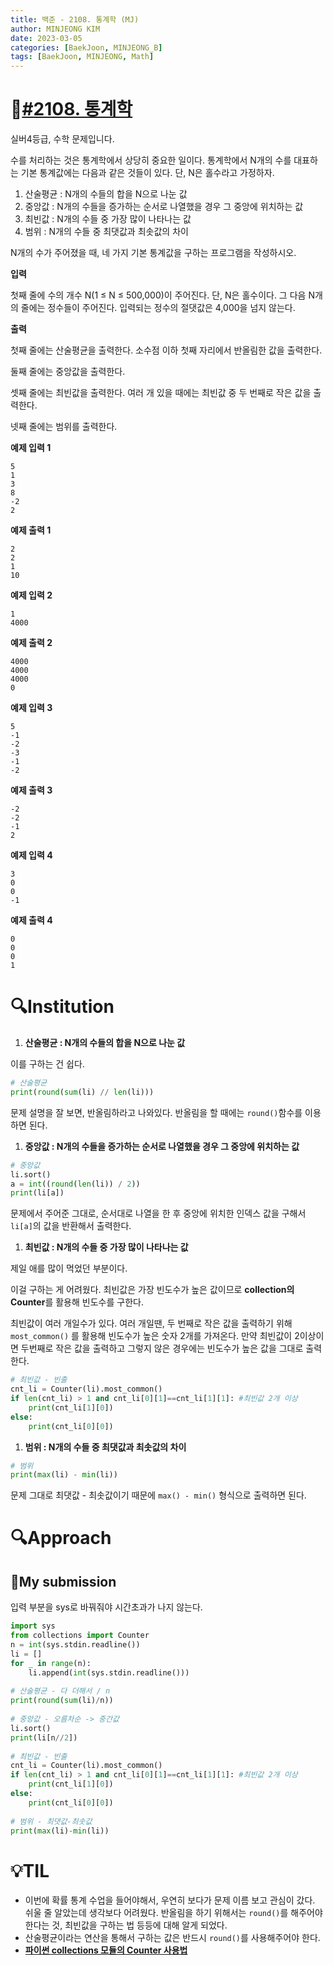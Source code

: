 ```yaml
---
title: 백준 - 2108. 통계학 (MJ)
author: MINJEONG KIM
date: 2023-03-05
categories: [BaekJoon, MINJEONG_B]
tags: [BaekJoon, MINJEONG, Math]
---
```


# 📖[#2108. 통계학](https://www.acmicpc.net/problem/2108)
실버4등급, 수학 문제입니다.

수를 처리하는 것은 통계학에서 상당히 중요한 일이다. 통계학에서 N개의 수를 대표하는 기본 통계값에는 다음과 같은 것들이 있다. 단, N은 홀수라고 가정하자.

1. 산술평균 : N개의 수들의 합을 N으로 나눈 값
2. 중앙값 : N개의 수들을 증가하는 순서로 나열했을 경우 그 중앙에 위치하는 값
3. 최빈값 : N개의 수들 중 가장 많이 나타나는 값
4. 범위 : N개의 수들 중 최댓값과 최솟값의 차이

N개의 수가 주어졌을 때, 네 가지 기본 통계값을 구하는 프로그램을 작성하시오.

**입력**

첫째 줄에 수의 개수 N(1 ≤ N ≤ 500,000)이 주어진다. 단, N은 홀수이다. 그 다음 N개의 줄에는 정수들이 주어진다. 입력되는 정수의 절댓값은 4,000을 넘지 않는다.

**출력**

첫째 줄에는 산술평균을 출력한다. 소수점 이하 첫째 자리에서 반올림한 값을 출력한다.

둘째 줄에는 중앙값을 출력한다.

셋째 줄에는 최빈값을 출력한다. 여러 개 있을 때에는 최빈값 중 두 번째로 작은 값을 출력한다.

넷째 줄에는 범위를 출력한다.

**예제 입력 1**

```
5
1
3
8
-2
2
```

**예제 출력 1**

```
2
2
1
10
```

**예제 입력 2**

```
1
4000

```

**예제 출력 2**

```
4000
4000
4000
0
```

**예제 입력 3**

```
5
-1
-2
-3
-1
-2
```

**예제 출력 3**

```
-2
-2
-1
2
```

**예제 입력 4**

```
3
0
0
-1
```

**예제 출력 4**

```
0
0
0
1
```

# 🔍Institution

1. **산술평균 : N개의 수들의 합을 N으로 나눈 값**

이를 구하는 건 쉽다.

```python
# 산술평균
print(round(sum(li) // len(li)))
```

문제 설명을 잘 보면, 반올림하라고 나와있다. 반올림을 할 때에는 `round()`함수를 이용하면 된다.

1. **중앙값 : N개의 수들을 증가하는 순서로 나열했을 경우 그 중앙에 위치하는 값**

```python
# 중앙값
li.sort()
a = int((round(len(li)) / 2))
print(li[a])
```

문제에서 주어준 그대로, 순서대로 나열을 한 후 중앙에 위치한 인덱스 값을 구해서 `li[a]`의 값을 반환해서 출력한다.

1. **최빈값 : N개의 수들 중 가장 많이 나타나는 값**

제일 애를 많이 먹었던 부분이다.

이걸 구하는 게 어려웠다. 최빈값은 가장 빈도수가 높은 값이므로 **collection의 Counter**를 활용해 빈도수를 구한다. 

최빈값이 여러 개일수가 있다. 여러 개일땐, 두 번째로 작은 값을 출력하기 위해 `most_common()` 를 활용해 빈도수가 높은 숫자 2개를 가져온다. 만약 최빈값이 2이상이면 두번째로 작은 값을 출력하고 그렇지 않은 경우에는 빈도수가 높은 값을 그대로 출력한다.

```python
# 최빈값 - 빈출
cnt_li = Counter(li).most_common()
if len(cnt_li) > 1 and cnt_li[0][1]==cnt_li[1][1]: #최빈값 2개 이상
    print(cnt_li[1][0])
else:
    print(cnt_li[0][0])
```

1. **범위 : N개의 수들 중 최댓값과 최솟값의 차이**

```python
# 범위
print(max(li) - min(li))
```

문제 그대로 최댓값 - 최솟값이기 때문에 `max() - min()` 형식으로 출력하면 된다.

# 🔍Approach

## 🚩My submission

입력 부분을 sys로 바꿔줘야 시간초과가 나지 않는다.

```python
import sys
from collections import Counter
n = int(sys.stdin.readline())
li = []
for _ in range(n):
    li.append(int(sys.stdin.readline()))
 
# 산술평균 - 다 더해서 / n
print(round(sum(li)/n))
 
# 중앙값 - 오름차순 -> 중간값
li.sort()
print(li[n//2])
 
# 최빈값 - 빈출
cnt_li = Counter(li).most_common()
if len(cnt_li) > 1 and cnt_li[0][1]==cnt_li[1][1]: #최빈값 2개 이상
    print(cnt_li[1][0])
else:
    print(cnt_li[0][0])
 
# 범위 - 최댓값-최솟값
print(max(li)-min(li))
```

# 💡TIL

- 이번에 확률 통계 수업을 들어야해서, 우연히 보다가 문제 이름 보고 관심이 갔다. 쉬울 줄 알았는데 생각보다 어려웠다. 반올림을 하기 위해서는 `round()`를 해주어야 한다는 것, 최빈값을 구하는 법 등등에 대해 알게 되었다.
- 산술평균이라는 연산을 통해서 구하는 값은 반드시 `round()`를 사용해주어야 한다.
- **[파이썬 collections 모듈의 Counter 사용법](https://www.daleseo.com/python-collections-counter/)**
